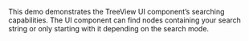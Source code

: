 This demo demonstrates the TreeView UI component&rsquo;s searching capabilities. The UI component can find nodes containing your search string or&nbsp;only starting with it&nbsp;depending on&nbsp;the search mode.